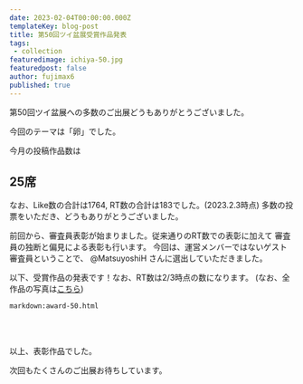 ```yaml
---
date: 2023-02-04T00:00:00.000Z
templateKey: blog-post
title: 第50回ツイ盆展受賞作品発表
tags:
 - collection
featuredimage: ichiya-50.jpg
featuredpost: false
author: fujimax6
published: true
---
```

第50回ツイ盆展への多数のご出展どうもありがとうございました。

今回のテーマは「卵」でした。

今月の投稿作品数は

## 25席

なお、Like数の合計は1764, RT数の合計は183でした。(2023.2.3時点)
多数の投票をいただき、どうもありがとうございました。

前回から、審査員表彰が始まりました。従来通りのRT数での表彰に加えて
審査員の独断と偏見による表彰も行います。
今回は、運営メンバーではないゲスト審査員ということで、 @MatsuyoshiH さんに選出していただきました。

以下、受賞作品の発表です！なお、RT数は2/3時点の数になります。
(なお、全作品の写真は[こちら](/blog/twibonten-50-photo/))


`markdown:award-50.html`


<div>&nbsp;</div>
<div>&nbsp;</div>

以上、表彰作品でした。

次回もたくさんのご出展お待ちしています。
